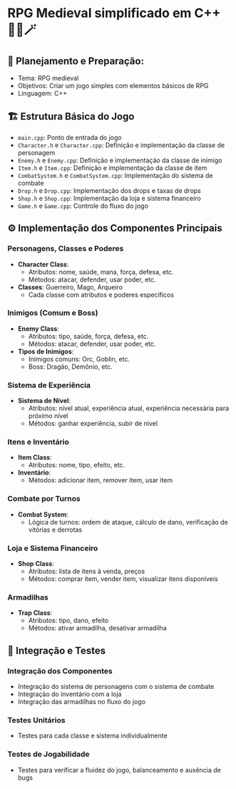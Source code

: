 # RPG Medieval simplificado em C++ 🧙‍♂️🪄

## 📝 Planejamento e Preparação:
- Tema: RPG medieval
- Objetivos: Criar um jogo simples com elementos básicos de RPG
- Linguagem: C++

## 🏗️ Estrutura Básica do Jogo
- `main.cpp`: Ponto de entrada do jogo
- `Character.h` e `Character.cpp`: Definição e implementação da classe de personagem
- `Enemy.h` e `Enemy.cpp`: Definição e implementação da classe de inimigo
- `Item.h` e `Item.cpp`: Definição e implementação da classe de item
- `CombatSystem.h` e `CombatSystem.cpp`: Implementação do sistema de combate
- `Drop.h` e `Drop.cpp`: Implementação dos drops e taxas de drops
- `Shop.h` e `Shop.cpp`: Implementação da loja e sistema financeiro
- `Game.h` e `Game.cpp`: Controle do fluxo do jogo

## ⚙️ Implementação dos Componentes Principais

### Personagens, Classes e Poderes
- **Character Class**:
  - Atributos: nome, saúde, mana, força, defesa, etc.
  - Métodos: atacar, defender, usar poder, etc.
- **Classes**: Guerreiro, Mago, Arqueiro
  - Cada classe com atributos e poderes específicos

### Inimigos (Comum e Boss)
- **Enemy Class**:
  - Atributos: tipo, saúde, força, defesa, etc.
  - Métodos: atacar, defender, usar poder, etc.
- **Tipos de Inimigos**:
  - Inimigos comuns: Orc, Goblin, etc.
  - Boss: Dragão, Demônio, etc.

### Sistema de Experiência
- **Sistema de Nível**:
  - Atributos: nível atual, experiência atual, experiência necessária para próximo nível
  - Métodos: ganhar experiência, subir de nível

### Itens e Inventário
- **Item Class**:
  - Atributos: nome, tipo, efeito, etc.
- **Inventário**:
  - Métodos: adicionar item, remover item, usar item

### Combate por Turnos
- **Combat System**:
  - Lógica de turnos: ordem de ataque, cálculo de dano, verificação de vitórias e derrotas

### Loja e Sistema Financeiro
- **Shop Class**:
  - Atributos: lista de itens à venda, preços
  - Métodos: comprar item, vender item, visualizar itens disponíveis

### Armadilhas
- **Trap Class**:
  - Atributos: tipo, dano, efeito
  - Métodos: ativar armadilha, desativar armadilha

## 🧪 Integração e Testes

### Integração dos Componentes
- Integração do sistema de personagens com o sistema de combate
- Integração do inventário com a loja
- Integração das armadilhas no fluxo do jogo

### Testes Unitários
- Testes para cada classe e sistema individualmente

### Testes de Jogabilidade
- Testes para verificar a fluidez do jogo, balanceamento e ausência de bugs
